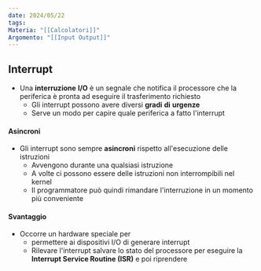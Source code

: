 ```yaml
---
date: 2024/05/22
tags: 
Materia: "[[Calcolatori]]"
Argomento: "[[Input Output]]"
---
```

## Interrupt
- Una **interruzione** **I/O** è un segnale che notifica il processore che la periferica è pronta ad eseguire il trasferimento richiesto
	- Gli interrupt possono avere diversi **gradi** **di** **urgenze**
	- Serve un modo per capire quale periferica a fatto l'interrupt

#### Asincroni
- Gli interrupt sono sempre **asincroni** rispetto all'esecuzione delle istruzioni
	- Avvengono durante una qualsiasi istruzione
	- A volte ci possono essere delle istruzioni non interrompibili nel kernel
	- Il programmatore può quindi rimandare l'interruzione in un momento più conveniente

#### Svantaggio
- Occorre un hardware speciale per
	- permettere ai dispositivi I/O di generare interrupt
	- Rilevare l'interrupt salvare lo stato del processore per eseguire la **Interrupt Service Routine (ISR)** e poi riprendere 